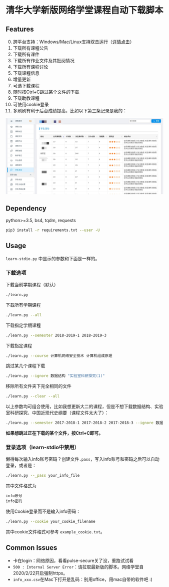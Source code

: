 # 清华大学新版网络学堂课程自动下载脚本

## Features

0. 跨平台支持：Windows/Mac/Linux支持双击运行（[详情点击](https://github.com/Trinkle23897/learn2018-autodown/releases)）
1. 下载所有课程公告
2. 下载所有课件
3. 下载所有作业文件及其批阅情况
4. 下载所有课程讨论
5. 下载课程信息
6. 增量更新
7. 可选下载课程
8. 随时按Ctrl+C跳过某个文件的下载
9. 下载助教课程
10. 可使用cookie登录
11. 多刷刷有利于后台成绩提高，比如以下第三条记录是我的：

![](hint.jpg)

## Dependency

python>=3.5, bs4, tqdm, requests

```bash
pip3 install -r requirements.txt --user -U
```

## Usage

`learn-stdio.py` 中显示的参数和下面是一样的。

### 下载选项

下载当前学期课程（默认）
```bash
./learn.py
```
下载所有学期课程
```bash
./learn.py --all
```
下载指定学期课程
```bash
./learn.py --semester 2018-2019-1 2018-2019-3
```
下载指定课程
```bash
./learn.py --course 计算机网络安全技术 计算机组成原理
```
跳过某几个课程下载
```bash
./learn.py --ignore 数据结构 "实验室科研探究(1)"
```
移除所有文件夹下完全相同的文件
```bash
./learn.py --clear --all
```
以上参数均可组合使用，比如我想更新大二的课程，但是不想下载数据结构、实验室科研探究、中国近现代史纲要（课程文件太大了）：

```bash
./learn.py --semester 2017-2018-1 2017-2018-2 2017-2018-3 --ignore 数据结构 "实验室科研探究(2)" 中国近现代史纲要
```

**如果想跳过正在下载的某个文件，按Ctrl+C即可。**

### 登录选项（learn-stdio中禁用）

懒得每次输入info账号密码？创建文件`.pass`，写入info账号和密码之后可以自动登录，或者是：

```bash
./learn.py --_pass your_info_file
```

其中文件格式为 

```bash
info账号
info密码
```

使用Cookie登录而不是输入info密码：

```bash
./learn.py --cookie your_cookie_filename
```

其中cookie文件格式可参考 `example_cookie.txt`。

## Common Issues

- 卡在login：网络原因，看看pulse-secure关了没，重跑试试看
- `500 : Internal Server Error`：请拉取最新版的脚本。网络学堂自2020/2/22开启强制https。
- `info_xxx.csv`在Mac下打开是乱码：别用office，用mac自带的软件吧 :)
